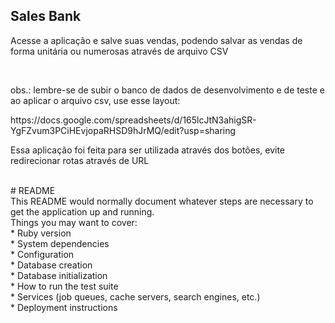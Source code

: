 <h2>Sales  Bank</h2>

<p>Acesse a aplicação e salve suas vendas, podendo salvar as vendas de forma unitária ou numerosas através de arquivo CSV</p>
<br>
<p>obs.: lembre-se de subir o banco de dados de desenvolvimento e de teste e ao aplicar o arquivo csv, use esse layout: </p>
<a>https://docs.google.com/spreadsheets/d/165lcJtN3ahigSR-YgFZvum3PCiHEvjopaRHSD9hJrMQ/edit?usp=sharing</a>
<br>
<p>Essa aplicação foi feita para ser utilizada através dos botões, evite redirecionar rotas através de URL</p>
<br>
# README
<br>
This README would normally document whatever steps are necessary to get the
application up and running.
<br>
Things you may want to cover:
<br>
* Ruby version
<br>
* System dependencies
<br>
* Configuration
<br>
* Database creation
<br>
* Database initialization
<br>
* How to run the test suite
<br>
* Services (job queues, cache servers, search engines, etc.)
<br>
* Deployment instructions

 
 
